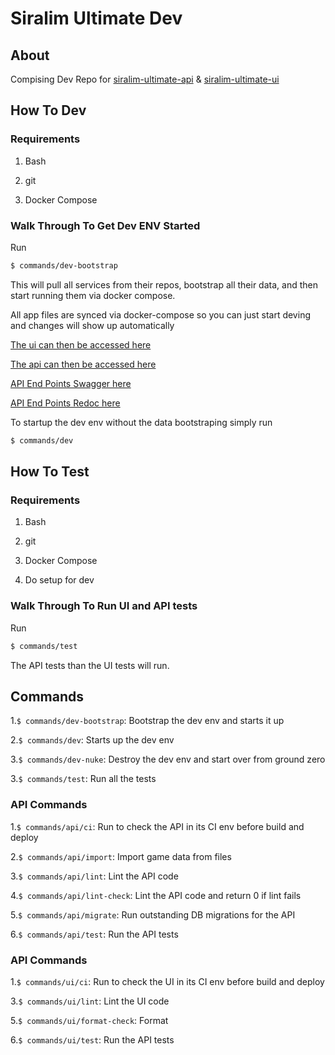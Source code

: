 # Siralim Ultimate Dev

## About

Compising Dev Repo for [siralim-ultimate-api](https://github.com/rovermicrover/siralim-ultimate-api) & [siralim-ultimate-ui](https://github.com/rovermicrover/siralim-ultimate-ui)

## How To Dev

### Requirements

1. Bash

2. git

3. Docker Compose

### Walk Through To Get Dev ENV Started

Run

```bash
$ commands/dev-bootstrap
```

This will pull all services from their repos, bootstrap all their data, and then start running them via docker compose.

All app files are synced via docker-compose so you can just start deving and changes will show up automatically

[The ui can then be accessed here](http://localhost/)

[The api can then be accessed here](http://localhost/api/)

[API End Points Swagger here](http://localhost/api/docs)

[API End Points Redoc here](http://localhost/api/redoc)

To startup the dev env without the data bootstraping simply run

```bash
$ commands/dev
```

## How To Test

### Requirements

1. Bash

2. git

3. Docker Compose

4. Do setup for dev

### Walk Through To Run UI and API tests

Run

```bash
$ commands/test
```

The API tests than the UI tests will run.

## Commands

1.```$ commands/dev-bootstrap```: Bootstrap the dev env and starts it up

2.```$ commands/dev```: Starts up the dev env

3.```$ commands/dev-nuke```: Destroy the dev env and start over from ground zero

3.```$ commands/test```: Run all the tests

### API Commands

1.```$ commands/api/ci```: Run to check the API in its CI env before build and deploy

2.```$ commands/api/import```: Import game data from files

3.```$ commands/api/lint```: Lint the API code

4.```$ commands/api/lint-check```: Lint the API code and return 0 if lint fails

5.```$ commands/api/migrate```: Run outstanding DB migrations for the API

6.```$ commands/api/test```: Run the API tests

### API Commands

1.```$ commands/ui/ci```: Run to check the UI in its CI env before build and deploy

3.```$ commands/ui/lint```: Lint the UI code

5.```$ commands/ui/format-check```: Format 

6.```$ commands/ui/test```: Run the API tests